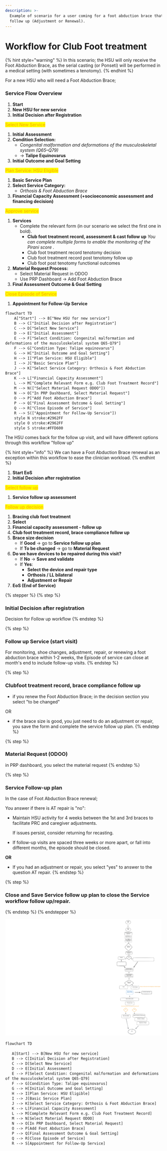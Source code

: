 ```yaml
---
description: >-
  Example of scenario for a user coming for a foot abduction brace that need
  follow up (Adjustment or Renewal).
---
```


# Workflow for Club Foot treatment

{% hint style="warning" %}
In this scenario; the HSU will only receive the Foot Abduction Brace, as the serial casting (or Ponseti) will be performed in a medical setting (with sometimes a tenotomy).
{% endhint %}

For a new HSU who will need a Foot Abduction Brace;

### **Service Flow Overview**

1. **Start**
2. **New HSU for new service**
3. **Initial Decision after Registration**

<mark style="color:orange;">Select New Service</mark>

1. **Initial Assessment**
2. **Condition Selection:**
   * _Congenital malformation and deformations of the musculoskeletal system (Q65–Q79)_
   * → **Talipe Equinovarus**
3. **Initial Outcome and Goal Setting**

<mark style="color:orange;">Plan Service: HSU Eligible</mark>

1. **Basic Service Plan**
2. **Select Service Category:**
   * _Orthosis & Foot Abduction Brace_
3. **Financial Capacity Assessment (+socioeconomic assessment and financing decision)**

<mark style="color:orange;">Approve service</mark>

1. **Services**
   * Complete the relevant form (in our scenario we select the first one in bold).
     * **Club foot treatment record, assessment & cast follow up** _You can complete multiple forms to enable the monitoring of the Pirani score ._
     * Club foot treatment record tenotomy decision&#x20;
     * Club foot treatment record post tenotomy follow up
     * Club foot post tenotomy functional outcomes
2. **Material Request Process:**
   * Select Material Request in ODOO
   * Use PRP Dashboard → Add Foot Abduction Brace
3. **Final Assessment Outcome & Goal Setting**

<mark style="color:orange;">Close Episode of Service</mark>

1. **Appointment for Follow-Up Service**

```mermaid fullWidth="true"
flowchart TD
    A["Start"] --> B["New HSU for new service"]
    B --> C["Initial Decision after Registration"]
    C --> D["Select New Service"]
    D --> E["Initial Assessment"]
    E --> F["Select Condition: Congenital malformation and deformations of the musculoskeletal system Q65-Q79"]
    F --> G["Condition Type: Talipe equinovarus"]
    G --> H["Initial Outcome and Goal Setting"]
    H --> I["Plan Service: HSU Eligible"]
    I --> J["Basic Service Plan"]
    J --> K["Select Service Category: Orthosis & Foot Abduction Brace"]
    K --> L["Financial Capacity Assessment"]
    L --> M["Complete Relevant Form e.g. Club Foot Treatment Record"]
    M --> N(["Select Material Request ODOO"])
    N --> O["In PRP Dashboard, Select Material Request"]
    O --> P["Add Foot Abduction Brace"]
    P --> Q["Final Assessment Outcome & Goal Setting"]
    Q --> R["Close Episode of Service"]
    R --> S(["Appointment for Follow-Up Service"])
    style N stroke:#2962FF
    style O stroke:#2962FF
    style S stroke:#FFD600
```



The HSU comes back for the follow up visit, and will have different options through this workflow "follow up"

{% hint style="info" %}
We can have a Foot Abduction Brace renewal as an exception within this workflow to ease the clinician workload.&#x20;
{% endhint %}

1. **Start EoS**
2. **Initial Decision after registration**

<mark style="color:orange;">Select follow up</mark>

1. **Service follow up assessment**

<mark style="color:orange;">Follow up decision</mark>

1. **Bracing club foot treatment**
2. **Select**
3. **Financial capacity assessment - follow up**
4. **Club foot treatment record, brace compliance follow up**
5. **Brace size decision**
   * If **Good** → go to **Service follow up plan**
   * If **To be changed** → go to **Material Request**
6. **Do we have devices to be repaired during this visit?**
   * If **No** → **Save and validate**
   * If **Yes**:
     * **Select the device and repair type**
     * **Orthosis / LL bilateral**
     * **Adjustment or Repair**
7. **EoS (End of Service)**

{% stepper %}
{% step %}
### Initial Decision after registration

Decision for Follow up workflow&#x20;
{% endstep %}

{% step %}
### Follow up Service (start visit)&#x20;

For monitoring, shoe changes, adjustment, repair, or renewing a foot abduction brace within 1-2 weeks, the Episode of service can close at month's end to include follow-up visits.
{% endstep %}

{% step %}
### Clubfoot treatment record, brace compliance follow up

* if you renew the Foot Abduction Brace; in the decision section you select "to be changed"

OR

* if the brace size is good, you just need to do an adjustment or repair, you save the form and complete the service follow up plan.&#x20;
{% endstep %}

{% step %}
### Material Request (ODOO)

in PRP dashboard, you select the material request
{% endstep %}

{% step %}
### Service Follow-up plan

In the case of Foot Abduction Brace renewal;&#x20;

You answer if there is AT repair is "no":

*   Maintain HSU activity for 4 weeks between the 1st and 3rd braces to facilitate PRC and caregiver adjustments.

    If issues persist, consider returning for recasting.
* If follow-up visits are spaced three weeks or more apart, or fall into different months, the episode should be closed.

**OR**&#x20;

* If you had an adjustment or repair, you select "yes" to answer to the question AT repair.
{% endstep %}

{% step %}
### Close and Save Service follow up plan to close the Service workflow follow up/repair.


{% endstep %}
{% endstepper %}



<img src="../../../.gitbook/assets/file.excalidraw (3).svg" alt="Club foot workflow" class="gitbook-drawing">



```mermaid
flowchart TD

   A[Start] --> B[New HSU for new service]
   B --> C[Initial Decision after Registration]
   C --> D[Select New Service]
   D --> E[Initial Assessment]
   E --> F[Select Condition: Congenital malformation and deformations of the musculoskeletal system Q65-Q79]
   F --> G[Condition Type: Talipe equinovarus]
   G --> H[Initial Outcome and Goal Setting]
   H --> I[Plan Service: HSU Eligible]
   I --> J[Basic Service Plan]
   J --> K[Select Service Category: Orthosis & Foot Abduction Brace]
   K --> L[Financial Capacity Assessment]
   L --> M[Complete Relevant Form e.g. Club Foot Treatment Record]
   M --> N[Select Material Request ODOO]
   N --> O[In PRP Dashboard, Select Material Request]
   O --> P[Add Foot Abduction Brace]
   P --> Q[Final Assessment Outcome & Goal Setting]
   Q --> R[Close Episode of Service]
   R --> S[Appointment for Follow-Up Service]
  

```

